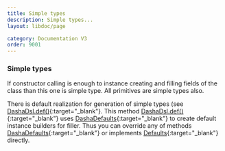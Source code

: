 ```yaml
---
title: Simple types
description: Simple types...
layout: libdoc/page

category: Documentation V3
order: 9001
---
```

### Simple types
If constructor calling is enough to instance creating and filling fields of the class than this one is simple type.
All primitives are simple types also.

There is default realization for generation of simple types (see [DashaDsl.def()](../apidocs/org/genthz/dasha/dsl/DashaDsl.html#def()){:target="_blank"}.
This method [DashaDsl.def()](../apidocs/org/genthz/dasha/dsl/DashaDsl.html#def()){:target="_blank"} uses
[DashaDefaults](../apidocs/org/genthz/dasha/DashaDefaults.html){:target="_blank"} to create default instance builders for filler.
Thus you can override any of methods [DashaDefaults](../apidocs/org/genthz/dasha/DashaDefaults.html){:target="_blank"} or implements
[Defaults](../apidocs/org/genthz/Defaults.html){:target="_blank"} directly.